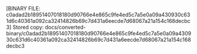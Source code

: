 [BINARY FILE: c0adad2b18951407018180d90766e4e865c9fe4ed5c7a5e0a09a430930c631d6c40361a092ca32414826b69c7d431a6eecde7d68067a21a154c168decbc3]
Stored copy: docs/converted-binary/c0adad2b18951407018180d90766e4e865c9fe4ed5c7a5e0a09a430930c631d6c40361a092ca32414826b69c7d431a6eecde7d68067a21a154c168decbc3
